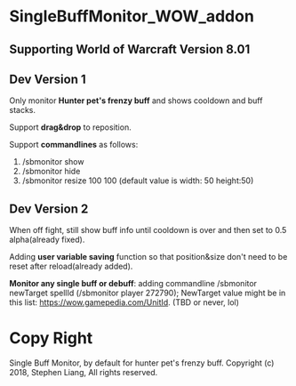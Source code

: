 # SingleBuffMonitor_WOW_addon
## Supporting World of Warcraft Version 8.01

## Dev Version 1
Only monitor **Hunter pet's frenzy buff** and shows cooldown and buff stacks.

Support **drag&drop** to reposition.

Support **commandlines** as follows:
1. /sbmonitor show
2. /sbmonitor hide
3. /sbmonitor resize 100 100    (default value is width: 50 height:50)

## Dev Version 2
When off fight, still show buff info until cooldown is over and then set to 0.5 alpha(already fixed).

Adding **user variable saving** function so that position&size don't need to be reset after reload(already added).

**Monitor any single buff or debuff**: adding commandline /sbmonitor newTarget spellId (/sbmonitor player 272790); NewTarget value might be in this list: https://wow.gamepedia.com/UnitId. (TBD or never, lol)

# Copy Right
Single Buff Monitor, by default for hunter pet's frenzy buff.
Copyright (c) 2018, Stephen Liang, All rights reserved.
